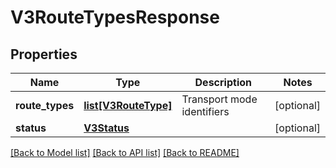 # V3RouteTypesResponse

## Properties
Name | Type | Description | Notes
------------ | ------------- | ------------- | -------------
**route_types** | [**list[V3RouteType]**](V3RouteType.md) | Transport mode identifiers | [optional] 
**status** | [**V3Status**](V3Status.md) |  | [optional] 

[[Back to Model list]](../README.md#documentation-for-models) [[Back to API list]](../README.md#documentation-for-api-endpoints) [[Back to README]](../README.md)

